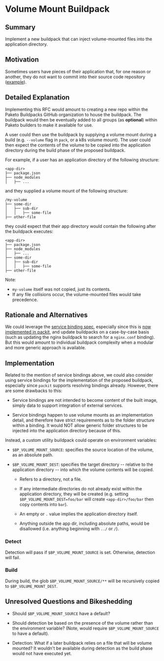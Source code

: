 # Volume Mount Buildpack

## Summary

Implement a new buildpack that can inject volume-mounted files into the application directory.

## Motivation

Sometimes users have pieces of their application that, for one reason or another, they do not want to commit into their source code repository ([example](https://github.com/paketo-buildpacks/nginx/issues/281)).

## Detailed Explanation

Implementing this RFC would amount to creating a new repo within the Paketo Buildpacks GitHub organization to house the buildpack. The buildpack would then be eventually added to all groups (as **optional**) within Paketo builders to make it available for use.

A user could then use the buildpack by supplying a volume mount during a build (e.g. `--volume` flag in `pack`, or a k8s volume mount). The user could then expect the contents of the volume to be copied into the application directory during the build phase of the proposed buildpack.

For example, if a user has an application directory of the following structure:

```
<app-dir>
├── package.json
├── node_modules
│   ├── ...
```

and they supplied a volume mount of the following structure:

```
/my-volume
├── some-dir
│   ├── sub-dir
│   │   ├── some-file
├── other-file
```

they could expect that their app directory would contain the following after the buildpack executes:

```
<app-dir>
├── package.json
├── node_modules
│   ├── ...
├── some-dir
│   ├── sub-dir
│   │   ├── some-file
├── other-file
```

Note:
- `my-volume` itself was not copied, just its contents.
- If any file collisions occur, the volume-mounted files would take precedence.

## Rationale and Alternatives

We could leverage the [service binding spec](https://github.com/servicebinding/spec#workload-projection), especially since this is [now implemented in packit](https://github.com/paketo-buildpacks/packit/pull/228), and update buildpacks on a case-by-case basis (such as updating the nginx buildpack to search for a `nginx.conf` binding). But this would amount to individual buildpack complexity when a modular and more generic approach is available.

## Implementation

Related to the mention of service bindings above, we could also consider using service bindings for the implementation of the proposed buildpack, especially since `packit` supports resolving bindings already. However, there are some drawbacks to this:

- Service bindings are not intended to become content of the built image, simply data to support integration of external services.

- Service bindings happen to use volume mounts as an implementation detail, and therefore have strict requirements as to the folder structure within a binding. It would NOT allow generic folder structures to be injected into the application directory because of this.

Instead, a custom utility buildpack could operate on environment variables:

- `$BP_VOLUME_MOUNT_SOURCE`: specifies the source location of the volume, as an absolute path.

- `$BP_VOLUME_MOUNT_DEST`: specifies the target directory -- relative to the application directory -- into which the volume contents will be copied.

  - Refers to a directory, not a file.
  
  - If any intermediate directories do not already exist within the application directory, they will be created (e.g. setting `$BP_VOLUME_MOUNT_DEST=foo/bar` will create `<app-dir>/foo/bar` then copy contents into `bar`).

  - An empty or `.` value implies the application directory itself.

  - Anything outside the app dir, including absolute paths, would be disallowed (i.e. anything beginning with `../` or `/`).

### Detect

Detection will pass if `$BP_VOLUME_MOUNT_SOURCE` is set. Otherwise, detection will fail.

### Build

During build, the glob `$BP_VOLUME_MOUNT_SOURCE/**` will be recursively copied to `$BP_VOLUME_MOUNT_DEST`.

## Unresolved Questions and Bikeshedding

- Should `$BP_VOLUME_MOUNT_SOURCE` have a default?

- Should detection be based on the presence of the volume rather than the environment variable? (Note, would require `$BP_VOLUME_MOUNT_SOURCE` to have a default).

- Detection: What if a later buildpack relies on a file that will be volume mounted? It wouldn't be available during detection as the build phase would not have executed yet.
